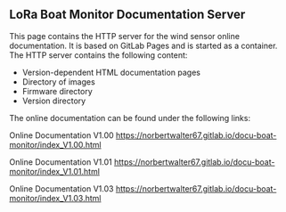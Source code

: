 ## LoRa Boat Monitor Documentation Server 

This page contains the HTTP server for the wind sensor online documentation. It is based on GitLab Pages and is started as a container. The HTTP server contains the following content:

* Version-dependent HTML documentation pages
* Directory of images
* Firmware directory
* Version directory

The online documentation can be found under the following links:

Online Documentation V1.00 https://norbertwalter67.gitlab.io/docu-boat-monitor/index_V1.00.html

Online Documentation V1.01 https://norbertwalter67.gitlab.io/docu-boat-monitor/index_V1.01.html

Online Documentation V1.03 https://norbertwalter67.gitlab.io/docu-boat-monitor/index_V1.03.html
